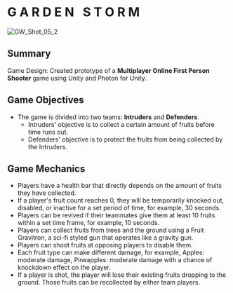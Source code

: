 # G A R D E N &nbsp; S T O R M

![GW_Shot_05_2](https://user-images.githubusercontent.com/35751462/222877270-54058ede-997c-400d-8fc9-e82132291e2e.png)

## Summary ##
Game Design: Created prototype of a **Multiplayer Online First Person Shooter** game using Unity and Photon for Unity.


## Game Objectives ##
- The game is divided into two teams: **Intruders** and **Defenders**. 
  - Intruders' objective is to collect a certain amount of fruits before time runs out.
  - Defenders' objective is to protect the fruits from being collected by the Intruders.

## Game Mechanics ##
 - Players have a health bar that directly depends on the amount of fruits they have collected.
 - If a player's fruit count reaches 0, they will be temporarily knocked out, disabled, or inactive for a set period of time, for example, 30 seconds.
 - Players can be revived if their teammates give them at least 10 fruits within a set time frame, for example, 10 seconds.
 - Players can collect fruits from trees and the ground using a Fruit Gravitron, a sci-fi styled gun that operates like a gravity gun.
 - Players can shoot fruits at opposing players to disable them.
 - Each fruit type can make different damage, for example, Apples: moderate damage, Pineapples: moderate damage with a chance of knockdown effect on the player.
 - If a player is shot, the player will lose their existing fruits dropping to the ground. Those fruits can be recollected by either team players.
